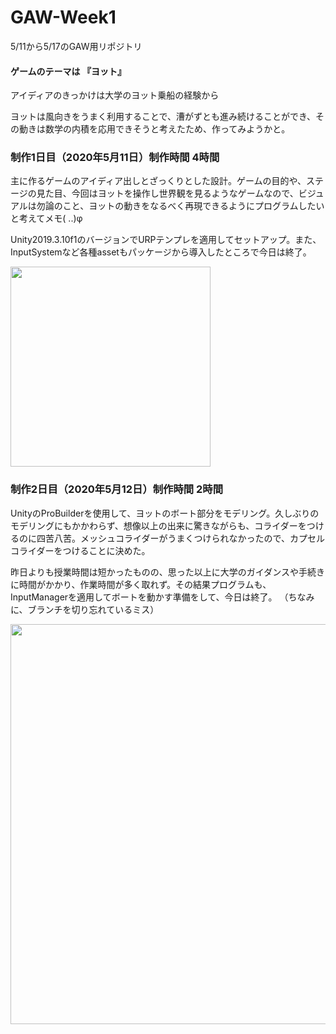 # GAW-Week1
5/11から5/17のGAW用リポジトリ
#### ゲームのテーマは 『ヨット』
アイディアのきっかけは大学のヨット乗船の経験から
 
 ヨットは風向きをうまく利用することで、漕がずとも進み続けることができ、その動きは数学の内積を応用できそうと考えたため、作ってみようかと。
 
### 制作1日目（2020年5月11日）制作時間 4時間
 主に作るゲームのアイディア出しとざっくりとした設計。ゲームの目的や、ステージの見た目、今回はヨットを操作し世界観を見るようなゲームなので、ビジュアルは勿論のこと、ヨットの動きをなるべく再現できるようにプログラムしたいと考えてメモ( ..)φ

Unity2019.3.10f1のバージョンでURPテンプレを適用してセットアップ。また、InputSystemなど各種assetもパッケージから導入したところで今日は終了。

 <img src="https://user-images.githubusercontent.com/41467408/81573680-c593a880-93df-11ea-91d6-69acc1500a3d.JPG" width="320px">

### 制作2日目（2020年5月12日）制作時間 2時間
 UnityのProBuilderを使用して、ヨットのボート部分をモデリング。久しぶりのモデリングにもかかわらず、想像以上の出来に驚きながらも、コライダーをつけるのに四苦八苦。メッシュコライダーがうまくつけられなかったので、カプセルコライダーをつけることに決めた。
 
 昨日よりも授業時間は短かったものの、思った以上に大学のガイダンスや手続きに時間がかかり、作業時間が多く取れず。その結果プログラムも、InputManagerを適用してボートを動かす準備をして、今日は終了。
（ちなみに、ブランチを切り忘れているミス）

 <img src="https://user-images.githubusercontent.com/41467408/81701644-47013e80-94a5-11ea-8f6d-4feb0a3c1aa2.jpg" width="640px">
